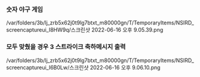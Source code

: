 ### 숫자 야구 게임
/var/folders/3b/lj_zrb5x62j0t9lg7btxt_m80000gn/T/TemporaryItems/NSIRD_screencaptureui_I8HW9q/스크린샷 2022-06-16 오후 9.05.39.png

### 모두 맞췄을 경우 3 스트라이크 축하메시지 출력
/var/folders/3b/lj_zrb5x62j0t9lg7btxt_m80000gn/T/TemporaryItems/NSIRD_screencaptureui_I6B0Lw/스크린샷 2022-06-16 오후 9.06.10.png
